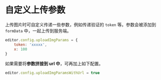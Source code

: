# 自定义上传参数

上传图片时可自定义传递一些参数，例如传递验证的 `token` 等。参数会被添加到 `formData` 中，一起上传到服务端。

```js
editor.config.uploadImgParams = {
    token: 'xxxxx',
    x: 100
}
```

如果需要将**参数拼接到 url 中**，可再加上如下配置。

```js
editor.config.uploadImgParamsWithUrl = true
```

